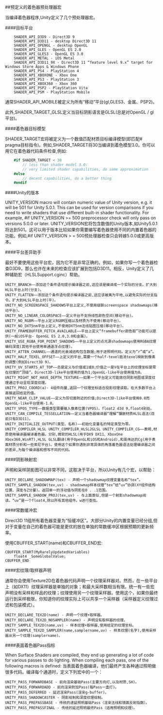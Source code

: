 ##预定义的着色器预处理器宏

当编译着色器程序,Unity定义了几个预处理器宏。

####目标平台

		SHADER_API_D3D9 - Direct3D 9
		SHADER_API_D3D11 - desktop Direct3D 11
		SHADER_API_OPENGL - desktop OpenGL
		SHADER_API_GLES - OpenGL ES 2.0
		SHADER_API_GLES3 - OpenGL ES 3.0
		SHADER_API_METAL - iOS Metal
		SHADER_API_D3D11_9X - Direct3D 11 “feature level 9.x” target for Windows Store Apps & Windows Phone
		SHADER_API_PS4 - PlayStation 4
		SHADER_API_XBOXONE - Xbox One
		SHADER_API_PS3 - PlayStation 3
		SHADER_API_XBOX360 - Xbox 360
		SHADER_API_PSP2 - PlayStation Vita
		SHADER_API_PSM - PlayStation Mobile


通常SHADER_API_MOBILE被定义为所有“移动”平台(gl,GLES3、金属、PSP2)。

此外,SHADER_TARGET_GLSL定义当目标阴影语言是GLSL(总是对OpenGL / gl平台)。

####着色器目标模型

SHADER_TARGET宏将被定义为一个数值匹配材质目标编译模型(即匹配# pragma目标指令)。例如,SHADER_TARGET将30当编译到着色模型3.0。你可以用它在着色器代码条件检查,例如:

```csharp
    #if SHADER_TARGET < 30
        // less than shader model 3.0:
        // very limited shader capabilities, do some approximation
    #else
        // decent capabilities, do a better thing
    #endif
```

####Unity的版本

UNITY_VERSION macro will contain numeric value of Unity version, e.g. it will be 501 for Unity 5.0.1. This can be used for version comparisons if you need to write shaders that use different built-in shader functionality. For example, #if UNITY_VERSION >= 500 preprocessor check will only pass on versions 5.0.0 or later.
UNITY_VERSION宏将包含数值的Unity版本,如Unity5.0.1将达到501。这可以用于版本比较如果你需要编写着色器使用不同的内置着色器的功能。例如,#if UNITY_VERSION > = 500预处理器检查只会转嫁5.0.0或更高版本。

####平台差异助手

最好不要使用这些平台宏，因为它不是非常正确的。例如，如果你写一个着色器检查D3D9，那么也许在未来的检查应该扩展到包括D3D11。相反，Unity定义了几种辅助宏（HLSLSupport.cginc）帮助。

    UNITY_BRANCH——添加这个条件语句提示编译器之前,这应该是编译成一个实际的分支。扩大到HLSL平台上时(分支)。
    UNITY_FLATTEN——添加这个条件语句提示编译器之前,这应该被夷为平地,以避免实际的分支指令。扩大到HLSL平台上时(平)。
    UNITY_NO_SCREENSPACE_SHADOWS平台上定义,不使用级联screenspace shadowmaps(移动平台)。
    UNITY_NO_LINEAR_COLORSPACE——定义平台不支持线性颜色空间(移动平台)。
    UNITY_NO_RGBM——平台上定义RGBM压缩以及材质为不使用(移动平台)。
    UNITY_NO_DXT5nm平台上定义,不使用DXT5nm法线贴图压缩(移动平台)。
    UNITY_FRAMEBUFFER_FETCH_AVAILABLE——平台上定义“framebuffer颜色取”功能可以提供(一般iOS平台- OpenGL ES 2.0,3.0和金属)。
    UNITY_USE_RGBA_FOR_POINT_SHADOWS——平台上定义的点光源shadowmaps使用RGBA纹理编码深度(其他平台使用单通道浮点纹理)。
    UNITY_ATTEN_CHANNEL——通道的光衰减结构包含数据;用于逐照明代码。定义为“r”或“a”。
    UNITY_HALF_TEXEL_OFFSET——上定义的平台,需要一个half-texel抵消texel映射到像素的调整(例如Direct3D 9)。
    UNITY_UV_STARTS_AT_TOP——总是定义与价值或1或0;价值之一是V在平台上的纹理坐标是零在纹理的“顶级”。Direct3D-like平台使用的值为1;OpenGL-like平台使用值为0。
    UNITY_MIGHT_NOT_HAVE_DEPTH_TEXTURE——如果一个平台定义可能效仿阴影地图或深度纹理通过手动呈现深度纹理。
    UNITY_PROJ_COORD(a)- 4组件向量,返回一个纹理坐标适合投影纹理读取。在大多数平台上直接返回给定的值。
    UNITY_NEAR_CLIP_VALUE——定义为剪切面附近的价值;Direct3D-like平台使用0.0而OpenGL-like平台使用-1.0。
    UNITY_VPOS_TYPE——数据类型需要输入像素位置(VPOS)。float2 d3d 9,float4别处。
    UNITY_CAN_COMPILE_TESSELLATION——定义当着色器编译器“理解”镶嵌材质HLSL语法(目前只有D3D11)。
    UNITY_INITIALIZE_OUTPUT(类型、名称)——初始化变量名的特定类型为零。
    UNITY_COMPILER_HLSL UNITY_COMPILER_HLSL2GLSL UNITY_COMPILER_CG——表明,材质使用编译器编译着色器。分别,微软的HLSL(用于DX9 DX11、XboxOne Xbox360,WinRT),HLSL GLSL翻译(用于OpenGL和iOS和Android),和英伟达的Cg(用于表面材质分析和一些索尼平台)。使用这个如果你遇到非常具体的角落着色器语法处理编译器之间的差异,为每个编译器和想写不同的代码。


####阴影映射宏

声明和采样阴影图可以非常不同，这取决于平台，所以Unity有几个宏，以帮助：

    UNITY_DECLARE_SHADOWMAP(tex) - 声明一个shadowmap纹理变量名称“tex”。
    UNITY_SAMPLE_SHADOW(tex,uv) - shadowmap样本纹理“tex”给“uv”协调(XY组件结构位置、深度与Z分量)。返回单一的浮动值与阴影在0 . .1范围。
    UNITY_SAMPLE_SHADOW_PROJ(tex,uv) - 与上面类似,但是一个射影shadowmap阅读。“uv”是一个float4,除以所有其他组件。w进行查找。

####常数缓冲宏

Direct3D 11组所有着色器变量为“恒缓冲区”。大部分Unity的内置变量已经分组,但对于变量在自己的着色器可能是更优的放在单独的常数缓冲区根据预期的更新频率。

使用CBUFFER_START(name)和CBUFFER_END宏:

```
CBUFFER_START(MyRarelyUpdatedVariables)
    float4 _SomeGlobalValue;
CBUFFER_END
```

####宏纹理/取样器声明

通常你会使用Texture2D在着色器代码声明一个纹理采样器对。然而，在一些平台上（如DX11）纹理采样器是单独的对象；和最大采样数相当有限。统一有一些宏声明没有采样和样品的纹理；纹理使用另一个纹理采样器。使用这个，如果你最终运行到采样极限，你知道你的纹理实际上可以共享一个采样器（采样器定义纹理过滤和包装模式）。

    UNITY_DECLARE_TEX2D(name) - 声明一个纹理+取样器。
    UNITY_DECLARE_TEX2D_NOSAMPLER(name) - 声明没有取样器的纹理。
    UNITY_SAMPLE_TEX2D(name,uv) - 样本纹理+取样器,使用给定的纹理坐标。
    UNITY_SAMPLE_TEX2D_SAMPLER(name,samplername,uv) - 样本纹理(名字),使用采样器从另一个纹理(samplername)。
		
####表面着色器Pass指标

When Surface Shaders are compiled, they end up generating a lot of code for various passes to do lighting. When compiling each pass, one of the following macros is defined:
当表面着色器编译，他们最终产生各种通过照明做很多代码。编译每个通道时，定义下列宏中的一个：

    UNITY_PASS_FORWARDBASE - 前向渲染基础Pass(主要方向灯,以及材质,SH)。
    UNITY_PASS_FORWARDADD - 前向渲染附加Pass(每Pass一盏灯)。
    UNITY_PASS_DEFERRED - 延迟渲染Pass(渲染g-buffer)。
    UNITY_PASS_SHADOWCASTER - 阴影绘制和深度纹理绘制。
    UNITY_PASS_PREPASSBASE - 传统的递延照明基础Pass（渲染法线和镜面反射指数）。
    UNITY_PASS_PREPASSFINAL - 传统的延迟照明最终Pass（适用照明和纹理）。



